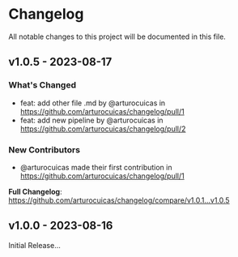 # Changelog

All notable changes to this project will be documented in this file.

## v1.0.5 - 2023-08-17

### What's Changed

- feat: add other file .md by @arturocuicas in https://github.com/arturocuicas/changelog/pull/1
- feat: add new pipeline by @arturocuicas in https://github.com/arturocuicas/changelog/pull/2

### New Contributors

- @arturocuicas made their first contribution in https://github.com/arturocuicas/changelog/pull/1

**Full Changelog**: https://github.com/arturocuicas/changelog/compare/v1.0.1...v1.0.5

## v1.0.0 - 2023-08-16

Initial Release...

